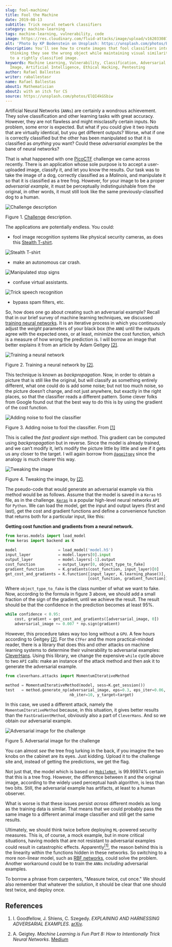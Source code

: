 ```yaml
---
slug: fool-machine/
title: Fool the Machine
date: 2019-08-13
subtitle: Trick neural network classifiers
category: machine-learning
tags: machine-learning, vulnerability, code
image: https://res.cloudinary.com/fluid-attacks/image/upload/v1620330876/blog/fool-machine/cover_fbydkm.webp
alt: 'Photo by KP Bodenstein on Unsplash: https://unsplash.com/photos/ElQI4kGSbiw'
description: You'll see how to create images that fool classifiers into
  thinking they see the wrong object while maintaining visual similarity
  to a rightly classified image.
keywords: Machine Learning, Vulnerability, Classification, Adversarial Example,
  Image, Artificial Intelligence, Ethical Hacking, Pentesting
author: Rafael Ballestas
writer: raballestasr
name: Rafael Ballestas
about1: Mathematician
about2: with an itch for CS
source: https://unsplash.com/photos/ElQI4kGSbiw
---
```


Artificial Neural Networks (`ANNs`) are certainly a wondrous
achievement. They solve classification and other learning tasks with
great accuracy. However, they are not flawless and might misclassify
certain inputs. No problem, some error is expected. But what if you
could give it two inputs that are virtually identical, but you get
different outputs? Worse, what if one is correctly classified but the
other has been manipulated so that it is classified as *anything* you
want? Could these *adversarial examples* be the bane of neural networks?

That is what happened with one [PicoCTF](https://picoctf.com/) challenge
we came across recently. There is an application whose sole purpose is
to accept a user-uploaded image, classify it, and let you know the
results. Our task was to take the image of a dog, correctly classified
as a *Malinois*, and manipulate it so that it is classified as a tree
frog. However, for your image to be a proper *adversarial example*, it
must be perceptually indistinguishable from the original, in other
words, it must still look like the same previously-classified dog to a
human.

<div class="imgblock">

![Challenge description](https://res.cloudinary.com/fluid-attacks/image/upload/v1620330875/blog/fool-machine/challenge_uh7nqa.webp)

<div class="title">

Figure 1. [Challenge](http://2018shell.picoctf.com:11889/)
description.

</div>

</div>

The applications are potentially endless. You could:

- fool image recognition systems like physical security cameras, as
  does this [Stealth
  T-shirt](https://github.com/advboxes/AdvBox/blob/master/applications/StealthTshirt/README.md).

<div class="imgblock">

![Stealth
T-shirt](https://res.cloudinary.com/fluid-attacks/image/upload/v1620330875/blog/fool-machine/stealth-shirt_dtkee4.gif)

</div>

- make an autonomous car crash.

<div class="imgblock">

![Manipulated stop
signs](https://res.cloudinary.com/fluid-attacks/image/upload/v1620330875/blog/fool-machine/stop-signs_s8au8t.webp)

</div>

- confuse virtual assistants.

<div class="imgblock">

![Trick speech
recognition](https://res.cloudinary.com/fluid-attacks/image/upload/v1620330874/blog/fool-machine/speech-recogn_w5ytaw.webp)

</div>

- bypass spam filters, etc.

So, how does one go about creating such an adversarial example? Recall
that in our brief survey of machine learning techniques, we discussed
[training neural
networks](../crash-course-machine-learning/#artificial-neural-networks-and-deep-learning).
It is an iterative process in which you continuously adjust the *weight*
parameters of your black box (the `ANN`) until the outputs agree with
the expected ones, or at least, *minimize* the cost function, which is a
measure of how wrong the prediction is. I will borrow an image that
better explains it from an article by Adam Geitgey [\[2\]](#r2).

<div class="imgblock">

![Training a neural network](https://res.cloudinary.com/fluid-attacks/image/upload/v1620330875/blog/fool-machine/training_ezkawe.webp)

<div class="title">

Figure 2. Training a neural network by [\[2\]](#r2).

</div>

</div>

This technique is known as *backpropagation*. Now, in order to obtain a
picture that is still like the original, but will classify as something
entirely different, what one could do is add some noise; but not too
much noise, so the picture doesn’t change, and not just anywhere, but
exactly in the right places, so that the classifier reads a different
pattern. Some clever folks from Google found out that the best way to do
this is by using the gradient of the cost function.

<div class="imgblock">

![Adding noise to fool the classifier](https://res.cloudinary.com/fluid-attacks/image/upload/v1620330876/blog/fool-machine/adding-noise_gde4kd.webp)

<div class="title">

Figure 3. Adding noise to fool the classifier. From [\[1\]](#r1)

</div>

</div>

This is called the *fast gradient sign* method. This gradient can be
computed using *backpropagation* but in reverse. Since the model is
already trained, and we can’t modify it, let’s modify the picture little
by little and see if it gets us any closer to the target. I will again
borrow from [`@ageitgey`](https://medium.com/@ageitgey) since the
analogy is much clearer this way.

<div class="imgblock">

![Tweaking the image](https://res.cloudinary.com/fluid-attacks/image/upload/v1620330876/blog/fool-machine/tweaking_nr73fb.webp)

<div class="title">

Figure 4. Tweaking the image, by [\[2\]](#r2).

</div>

</div>

The pseudo-code that would generate an adversarial example via this
method would be as follows. Assume that the model is saved in a `Keras`
`h5` file, as in the challenge. [`Keras`](https://keras.io/) is a
popular high-level neural networks `API` for `Python`. We can load the
model, get the input and output layers (first and last), get the cost
and gradient functions and define a convenience function that returns
both for a particular input, like this:

**Getting cost function and gradients from a neural network.**

``` python
from keras.models import load_model
from keras import backend as K

model                  = load_model('model.h5')
input_layer            = model.layers[0].input
output_layer           = model.layers[-1].output
cost_function          = output_layer[0, object_type_to_fake]
gradient_function      = K.gradients(cost_function, input_layer)[0]
get_cost_and_gradients = K.function([input_layer, K.learning_phase()],
                                    [cost_function, gradient_function])
```

Where `object_type_to_fake` is the class number of what we want to fake.
Now, according to the formula in figure 3 above, we should add a small
fraction of the sign of the gradient, until we achieve the result. The
result should be that the confidence in the prediction becomes at least
95%.

``` python
while confidence < 0.95:
    cost, gradient = get_cost_and_gradients([adversarial_image, 0])
    adversarial_image += 0.007 * np.sign(gradient)
```

However, this procedure takes way too long without a `GPU`. A few hours
according to Geitgey [\[2\]](#r2). For the `CTFer` and the more
practical-minded reader, there is a library that does this and other
attacks on machine learning systems to determine their vulnerability to
adversarial examples:
[CleverHans](https://github.com/tensorflow/cleverhans/). Using this
library, we change the expensive `while` cycle above to two `API` calls:
make an instance of the attack method and then ask it to generate the
adversarial example.

``` python
from cleverhans.attacks import MomentumIterativeMethod

method = MomentumIterativeMethod(model, sess=K.get_session())
test   = method.generate_np(adversarial_image, eps=0.3, eps_iter=0.06,
                            nb_iter=10, y_target=target)
```

In this case, we used a different attack, namely the
`MomentumIterativeMethod` because, in this situation, it gives better
results than the `FastGradientMethod`, obviously also a part of
`CleverHans`. And so we obtain our adversarial example.

<div class="imgblock">

![Adversarial image for the challenge](https://res.cloudinary.com/fluid-attacks/image/upload/v1620330876/blog/fool-machine/adversarial-dog_jvm7qr.webp)

<div class="title">

Figure 5. Adversarial image for the challenge

</div>

</div>

You can almost *see* the tree frog lurking in the back, if you imagine
the two knobs on the cabinet are its eyes. Just kidding. Upload it to
the challenge site and, instead of getting the predictions, we get the
flag.

Not just that, the model which is based on
[`MobileNet`](https://ai.googleblog.com/2017/06/mobilenets-open-source-models-for.html),
is 99.99974% certain that this is a tree frog. However, the difference
between it and the original image, according to the widely used
perceptual hash algorithm, is less than two bits. Still, the adversarial
example has artifacts, at least to a human observer.

What is worse is that these issues persist *across* different models as
long as the training data is similar. That means that we could probably
pass the same image to a different animal image classifier and still get
the same results.

Ultimately, we should think twice before deploying `ML`-powered security
measures. This is, of course, a mock example, but in more critical
situations, having models that are not resistant to adversarial examples
could result in catastrophic effects. Apparently[<sup>\[1\]</sup>](#r1),
the reason behind this is the linearity within the functions hidden in
these networks. So switching to a more non-linear model, such as [RBF
networks](https://en.wikipedia.org/wiki/Radial_basis_function_network),
could solve the problem. Another workaround could be to train the `ANNs`
*including* adversarial examples.

To borrow a phrase from carpenters, "Measure twice, cut once." We should
also remember that whatever the solution, it should be clear that one
should test twice, and deploy once.

## References

1. I. Goodfellow, J. Shlens, C. Szegedy. *EXPLAINING AND HARNESSING
    ADVERSARIAL EXAMPLES*. [arXiv](https://arxiv.org/pdf/1412.6572.pdf).

2. A. Geigtey. *Machine Learning is Fun Part 8: How to Intentionally
    Trick Neural Networks*.
    [Medium](https://medium.com/@ageitgey/machine-learning-is-fun-part-8-how-to-intentionally-trick-neural-networks-b55da32b7196)
